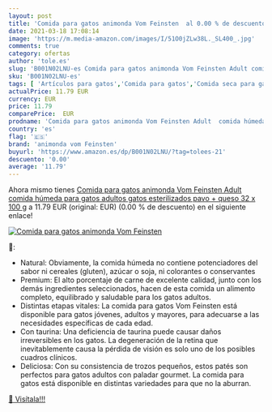```yaml
---
layout: post
title: 'Comida para gatos animonda Vom Feinsten  al 0.00 % de descuento'
date: 2021-03-18 17:08:14
image: 'https://m.media-amazon.com/images/I/51O0jZLw38L._SL400_.jpg'
comments: true
category: ofertas
author: 'tole.es'
slug: 'B001N02LNU-es Comida para gatos animonda Vom Feinsten Adult comida...'
sku: 'B001N02LNU-es'
tags: [ 'Artículos para gatos','Comida para gatos','Comida seca para gatos','Productos para mascotas','animonda vom feinsten','pavo','queso', ]
actualPrice: 11.79 EUR
currency: EUR
price: 11.79
comparePrice:  EUR
prodname: 'Comida para gatos animonda Vom Feinsten Adult  comida húmeda para gatos adultos  gatos esterilizados  pavo + queso  32 x 100 g'
country: 'es'
flag: '🇪🇸'
brand: 'animonda vom Feinsten'
buyurl: 'https://www.amazon.es/dp/B001N02LNU/?tag=tolees-21'
descuento: '0.00'
average: '11.79'
---
```


Ahora mismo tienes [Comida para gatos animonda Vom Feinsten Adult  comida húmeda para gatos adultos  gatos esterilizados  pavo + queso  32 x 100 g](https://www.amazon.es/dp/B001N02LNU/?tag=tolees-21) a 11.79 EUR (original:  EUR) (0.00 %  de descuento) en el siguiente enlace!

[![Comida para gatos animonda Vom Feinsten ](https://m.media-amazon.com/images/I/51O0jZLw38L._SL400_.jpg)](https://www.amazon.es/dp/B001N02LNU/?tag=tolees-21)

🔎:

- Natural: Obviamente, la comida húmeda no contiene potenciadores del sabor ni cereales (gluten), azúcar o soja, ni colorantes o conservantes
- Premium: El alto porcentaje de carne de excelente calidad, junto con los demás ingredientes seleccionados, hacen de esta comida un alimento completo, equilibrado y saludable para los gatos adultos.
- Distintas etapas vitales: La comida para gatos Vom Feinsten está disponible para gatos jóvenes, adultos y mayores, para adecuarse a las necesidades específicas de cada edad.
- Con taurina: Una deficiencia de taurina puede causar daños irreversibles en los gatos. La degeneración de la retina que inevitablemente causa la pérdida de visión es solo uno de los posibles cuadros clínicos.
- Deliciosa: Con su consistencia de trozos pequeños, estos patés son perfectos para gatos adultos con paladar gourmet. La comida para gatos está disponible en distintas variedades para que no la aburran.

[🛒 Visítala!!!](https://www.amazon.es/dp/B001N02LNU/?tag=tolees-21)
